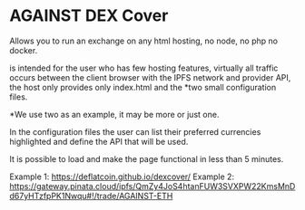 
# AGAINST DEX Cover

Allows you to run an exchange on any html hosting, no node, no php no docker.

is intended for the user who has few hosting features, virtually all traffic occurs between the client browser with the IPFS network and provider API, the host only provides only index.html and the *two small configuration files.

*We use two as an example, it may be more or just one.

In the configuration files the user can list their preferred currencies highlighted and define the API that will be used.

It is possible to load and make the page functional in less than 5 minutes.

Example 1: https://deflatcoin.github.io/dexcover/
Example 2: https://gateway.pinata.cloud/ipfs/QmZy4JoS4htanFUW3SVXPW22KmsMnDd67yHTzfpPK1Nwqu#!/trade/AGAINST-ETH


